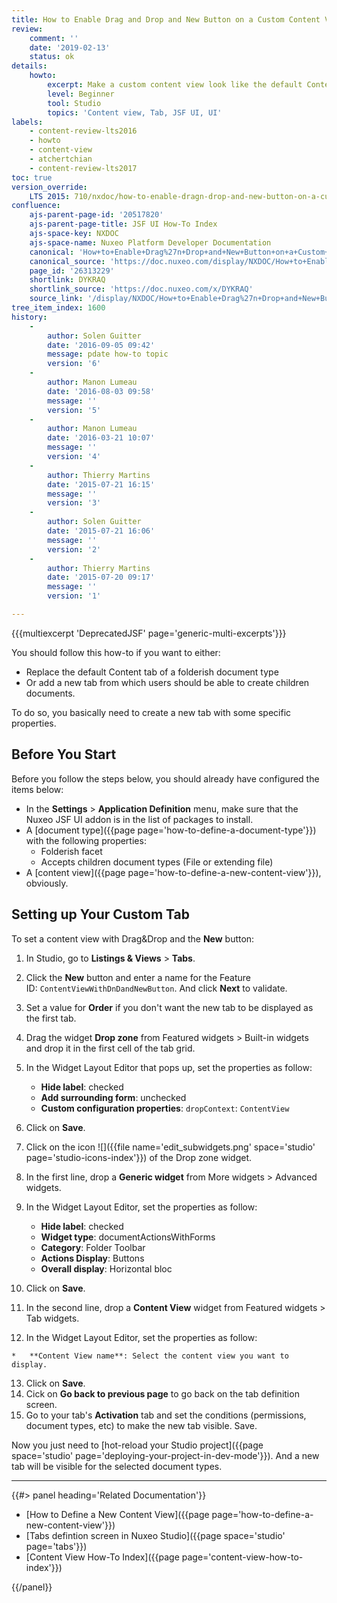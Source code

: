 ```yaml
---
title: How to Enable Drag and Drop and New Button on a Custom Content View
review:
    comment: ''
    date: '2019-02-13'
    status: ok
details:
    howto:
        excerpt: Make a custom content view look like the default Content tab.
        level: Beginner
        tool: Studio
        topics: 'Content view, Tab, JSF UI, UI'
labels:
    - content-review-lts2016
    - howto
    - content-view
    - atchertchian
    - content-review-lts2017
toc: true
version_override:
    LTS 2015: 710/nxdoc/how-to-enable-dragn-drop-and-new-button-on-a-custom-content-view
confluence:
    ajs-parent-page-id: '20517820'
    ajs-parent-page-title: JSF UI How-To Index
    ajs-space-key: NXDOC
    ajs-space-name: Nuxeo Platform Developer Documentation
    canonical: 'How+to+Enable+Drag%27n+Drop+and+New+Button+on+a+Custom+Content+View'
    canonical_source: 'https://doc.nuxeo.com/display/NXDOC/How+to+Enable+Drag%27n+Drop+and+New+Button+on+a+Custom+Content+View'
    page_id: '26313229'
    shortlink: DYKRAQ
    shortlink_source: 'https://doc.nuxeo.com/x/DYKRAQ'
    source_link: '/display/NXDOC/How+to+Enable+Drag%27n+Drop+and+New+Button+on+a+Custom+Content+View'
tree_item_index: 1600
history:
    -
        author: Solen Guitter
        date: '2016-09-05 09:42'
        message: pdate how-to topic
        version: '6'
    -
        author: Manon Lumeau
        date: '2016-08-03 09:58'
        message: ''
        version: '5'
    -
        author: Manon Lumeau
        date: '2016-03-21 10:07'
        message: ''
        version: '4'
    -
        author: Thierry Martins
        date: '2015-07-21 16:15'
        message: ''
        version: '3'
    -
        author: Solen Guitter
        date: '2015-07-21 16:06'
        message: ''
        version: '2'
    -
        author: Thierry Martins
        date: '2015-07-20 09:17'
        message: ''
        version: '1'

---
```

{{{multiexcerpt 'DeprecatedJSF' page='generic-multi-excerpts'}}}

You should follow this how-to if you want to either:

-  Replace the default Content tab of a folderish document type
-  Or add a new tab from which users should be able to create children documents.

To do so, you basically need to create a new tab with some specific properties.

## Before You Start

Before you follow the steps below, you should already have configured the items below:

- In the **Settings** > **Application Definition** menu, make sure that the Nuxeo JSF UI addon is in the list of packages to install.
- A [document type]({{page page='how-to-define-a-document-type'}}) with the following properties:
    - Folderish facet
    - Accepts children document types (File or extending file)
- A [content view]({{page page='how-to-define-a-new-content-view'}}), obviously.

## Setting up Your Custom Tab

To set a content view with Drag&Drop and the **New** button:

1.  In Studio, go to **Listings & Views** > **Tabs**.
2.  Click the **New** button and enter a name for the Feature ID:&nbsp;`ContentViewWithDnDandNewButton`. And click **Next** to validate.
3.  Set a value for **Order** if you don't want the new tab to be displayed as the first tab.
4.  Drag the widget **Drop zone** from Featured widgets > Built-in widgets and drop it in the first cell of the tab grid.
5.  In the Widget Layout Editor that pops up, set the properties as follow:

    *   **Hide label**: checked
    *   **Add surrounding form**: unchecked
    *   **Custom configuration properties**: `dropContext`: `ContentView`
6.  Click on **Save**.
7.  Click on the icon&nbsp;![]({{file name='edit_subwidgets.png' space='studio' page='studio-icons-index'}}) of the Drop zone widget.
8.  In the first line, drop a **Generic widget** from More widgets > Advanced widgets.
9.  In the Widget Layout Editor, set the properties as follow:

    *   **Hide label**: checked
    *   **Widget type**: documentActionsWithForms
    *   **Category**: Folder Toolbar
    *   **Actions Display**: Buttons
    *   **Overall display**: Horizontal bloc
10.  Click on **Save**.
11.  In the second line, drop a **Content View** widget from Featured widgets > Tab widgets.
12.  In the Widget Layout Editor, set the properties as follow:

    *   **Content View name**: Select the content view you want to display.
13.  Click on **Save**.
14.  Cick on **Go back to previous page** to go back on the tab definition screen.
15.  Go to your tab's **Activation** tab and set the conditions (permissions, document types, etc) to make the new tab visible. Save.

Now you just need to [hot-reload your Studio project]({{page space='studio' page='deploying-your-project-in-dev-mode'}}). And a new tab will be visible for the selected document types.

* * *

<div class="row" data-equalizer data-equalize-on="medium"><div class="column medium-6">{{#> panel heading='Related Documentation'}}

- [How to Define a New Content View]({{page page='how-to-define-a-new-content-view'}})
- [Tabs defintion screen in Nuxeo Studio]({{page space='studio' page='tabs'}})
- [Content View How-To Index]({{page page='content-view-how-to-index'}})

{{/panel}}</div><div class="column medium-6">

&nbsp;

</div></div>
